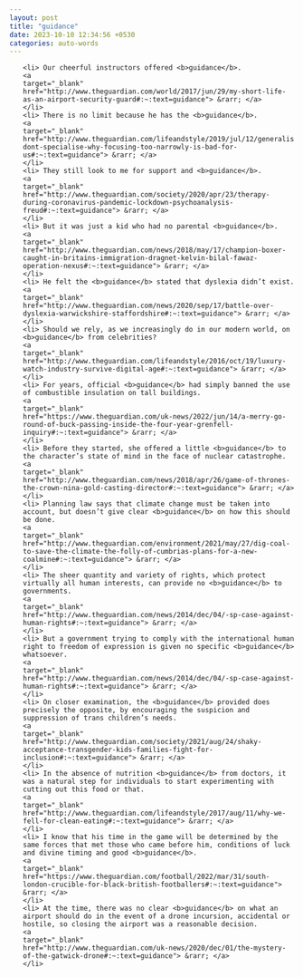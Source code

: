 ```yaml
---
layout: post
title: "guidance"
date: 2023-10-10 12:34:56 +0530
categories: auto-words
---
```

<ol>

    <li> Our cheerful instructors offered <b>guidance</b>.
    <a 
    target="_blank" 
    href="http://www.theguardian.com/world/2017/jun/29/my-short-life-as-an-airport-security-guard#:~:text=guidance"> &rarr; </a>
    </li>
    <li> There is no limit because he has the <b>guidance</b>.
    <a 
    target="_blank" 
    href="http://www.theguardian.com/lifeandstyle/2019/jul/12/generalise-dont-specialise-why-focusing-too-narrowly-is-bad-for-us#:~:text=guidance"> &rarr; </a>
    </li>
    <li> They still look to me for support and <b>guidance</b>.
    <a 
    target="_blank" 
    href="http://www.theguardian.com/society/2020/apr/23/therapy-during-coronavirus-pandemic-lockdown-psychoanalysis-freud#:~:text=guidance"> &rarr; </a>
    </li>
    <li> But it was just a kid who had no parental <b>guidance</b>.
    <a 
    target="_blank" 
    href="http://www.theguardian.com/news/2018/may/17/champion-boxer-caught-in-britains-immigration-dragnet-kelvin-bilal-fawaz-operation-nexus#:~:text=guidance"> &rarr; </a>
    </li>
    <li> He felt the <b>guidance</b> stated that dyslexia didn’t exist.
    <a 
    target="_blank" 
    href="http://www.theguardian.com/news/2020/sep/17/battle-over-dyslexia-warwickshire-staffordshire#:~:text=guidance"> &rarr; </a>
    </li>
    <li> Should we rely, as we increasingly do in our modern world, on <b>guidance</b> from celebrities?
    <a 
    target="_blank" 
    href="http://www.theguardian.com/lifeandstyle/2016/oct/19/luxury-watch-industry-survive-digital-age#:~:text=guidance"> &rarr; </a>
    </li>
    <li> For years, official <b>guidance</b> had simply banned the use of combustible insulation on tall buildings.
    <a 
    target="_blank" 
    href="https://www.theguardian.com/uk-news/2022/jun/14/a-merry-go-round-of-buck-passing-inside-the-four-year-grenfell-inquiry#:~:text=guidance"> &rarr; </a>
    </li>
    <li> Before they started, she offered a little <b>guidance</b> to the character’s state of mind in the face of nuclear catastrophe.
    <a 
    target="_blank" 
    href="http://www.theguardian.com/news/2018/apr/26/game-of-thrones-the-crown-nina-gold-casting-director#:~:text=guidance"> &rarr; </a>
    </li>
    <li> Planning law says that climate change must be taken into account, but doesn’t give clear <b>guidance</b> on how this should be done.
    <a 
    target="_blank" 
    href="http://www.theguardian.com/environment/2021/may/27/dig-coal-to-save-the-climate-the-folly-of-cumbrias-plans-for-a-new-coalmine#:~:text=guidance"> &rarr; </a>
    </li>
    <li> The sheer quantity and variety of rights, which protect virtually all human interests, can provide no <b>guidance</b> to governments.
    <a 
    target="_blank" 
    href="http://www.theguardian.com/news/2014/dec/04/-sp-case-against-human-rights#:~:text=guidance"> &rarr; </a>
    </li>
    <li> But a government trying to comply with the international human right to freedom of expression is given no specific <b>guidance</b> whatsoever.
    <a 
    target="_blank" 
    href="http://www.theguardian.com/news/2014/dec/04/-sp-case-against-human-rights#:~:text=guidance"> &rarr; </a>
    </li>
    <li> On closer examination, the <b>guidance</b> provided does precisely the opposite, by encouraging the suspicion and suppression of trans children’s needs.
    <a 
    target="_blank" 
    href="http://www.theguardian.com/society/2021/aug/24/shaky-acceptance-transgender-kids-families-fight-for-inclusion#:~:text=guidance"> &rarr; </a>
    </li>
    <li> In the absence of nutrition <b>guidance</b> from doctors, it was a natural step for individuals to start experimenting with cutting out this food or that.
    <a 
    target="_blank" 
    href="http://www.theguardian.com/lifeandstyle/2017/aug/11/why-we-fell-for-clean-eating#:~:text=guidance"> &rarr; </a>
    </li>
    <li> I know that his time in the game will be determined by the same forces that met those who came before him, conditions of luck and divine timing and good <b>guidance</b>.
    <a 
    target="_blank" 
    href="https://www.theguardian.com/football/2022/mar/31/south-london-crucible-for-black-british-footballers#:~:text=guidance"> &rarr; </a>
    </li>
    <li> At the time, there was no clear <b>guidance</b> on what an airport should do in the event of a drone incursion, accidental or hostile, so closing the airport was a reasonable decision.
    <a 
    target="_blank" 
    href="http://www.theguardian.com/uk-news/2020/dec/01/the-mystery-of-the-gatwick-drone#:~:text=guidance"> &rarr; </a>
    </li>